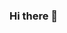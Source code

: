 ### Hi there 👋

<!--
**every0x/every0x** is a ✨ _special_ ✨ repository because its `README.md` (this file) appears on your GitHub profile.

! [every0x status] ![Anurag's GitHub stats](https://github-readme-stats.vercel.app/api?username=anuraghazra&show_icons=true)


Here are some ideas to get you started:

- 🔭 I’m currently working on ...
- 🌱 I’m currently learning ...
- 👯 I’m looking to collaborate on ...
- 🤔 I’m looking for help with ...
- 💬 Ask me about ...
- 📫 How to reach me: ...
- 😄 Pronouns: ...
- ⚡ Fun fact: ...
-->
